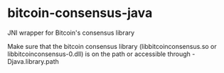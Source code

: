 # bitcoin-consensus-java
JNI wrapper for Bitcoin's consensus library

Make sure that the bitcoin consensus library (libbitcoinconsensus.so or libbitcoinconsensus-0.dll) is on the path or accessible through -Djava.library.path
